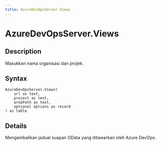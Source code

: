```yaml
---
title: AzureDevOpsServer.Views
---
```


# AzureDevOpsServer.Views


## Description

Masukkan nama organisasi dan projek.


## Syntax

```powerquery
AzureDevOpsServer.Views(
    url as text,
    project as text,
    areaPath as text,
    optional options as record
) as table
```


## Details

Mengembalikan jadual suapan OData yang ditawarkan oleh Azure DevOps.


